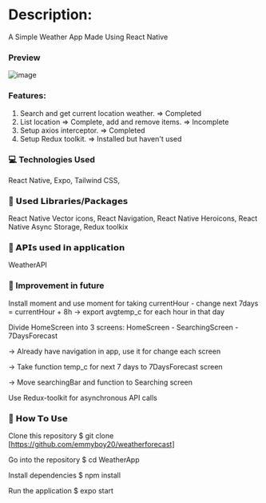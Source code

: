# Description: 
A Simple Weather App Made Using React Native


### Preview

![image](https://github.com/emmyboy20/weatherforecast/assets/84927594/367c61c3-f786-448d-8b45-c8769908e3ee)


### Features:
1. Search and get current location weather. => Completed
2. List location => Complete, add and remove items. => Incomplete
3. Setup axios interceptor. => Completed
4. Setup Redux toolkit. => Installed but haven't used


### 💻 Technologies Used

React Native,
Expo,
Tailwind CSS,


### 📖 𝗨𝘀𝗲𝗱 𝗟𝗶𝗯𝗿𝗮𝗿𝗶𝗲𝘀/𝗣𝗮𝗰𝗸𝗮𝗴𝗲𝘀
React Native Vector icons,
React Navigation,
React Native Heroicons,
React Native Async Storage,
Redux toolkix


### 📡 𝗔𝗣𝗜𝘀 𝘂𝘀𝗲𝗱 𝗶𝗻 𝗮𝗽𝗽𝗹𝗶𝗰𝗮𝘁𝗶𝗼𝗻
WeatherAPI

### 💬 Improvement in future
Install moment and use moment for taking currentHour - change next 7days = currentHour + 8h -> export avgtemp_c for each hour in that day


Divide HomeScreen into 3 screens: HomeScreen - SearchingScreen - 7DaysForecast


  -> Already have navigation in app, use it for change each screen

  
  -> Take function temp_c for next 7 days to 7DaysForecast screen

  
  -> Move searchingBar and function to Searching screen

  
Use Redux-toolkit for asynchronous API calls


### 📌 𝗛𝗼𝘄 𝗧𝗼 𝗨𝘀𝗲
Clone this repository
$ git clone [https://github.com/emmyboy20/weatherforecast]

Go into the repository
$ cd WeatherApp

Install dependencies
$ npm install

Run the application
$ expo start


